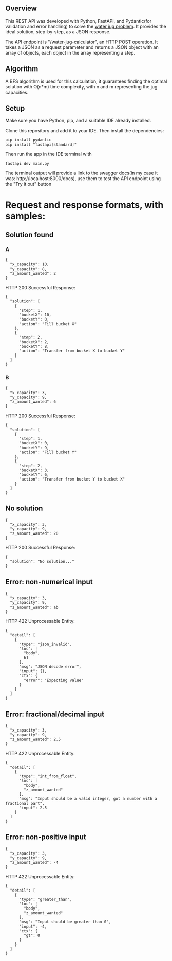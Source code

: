 ## Overview

This REST API was developed with Python, FastAPI, and Pydantic(for validation and error handling) to solve the [water jug problem](https://www.geeksforgeeks.org/two-water-jug-puzzle/). It provides the ideal solution, step-by-step, as a JSON response. 

The API endpoint is "/water-jug-calculator", an HTTP POST operation. It takes a JSON as a request parameter and returns a JSON object with an array of objects, each object in the array representing a step. 

## Algorithm

A BFS algorithm is used for this calculation, it guarantees finding the optimal solution with O(n*m) time complexity, with n and m representing the jug capacities. 

## Setup

Make sure you have Python, pip, and a suitable IDE already installed. 

Clone this repository and add it to your IDE. Then install the dependencies:
```
pip install pydantic
pip install "fastapi[standard]"
```

Then run the app in the IDE terminal with 
```
fastapi dev main.py
```

The terminal output will provide a link to the swagger docs(in my case it was: http://localhost:8000/docs), use them to test the API endpoint using the "Try it out" button

# Request and response formats, with samples:
## Solution found
### A
```
{
  "x_capacity": 10,
  "y_capacity": 8,
  "z_amount_wanted": 2
}
```
HTTP 200 Successful Response:
```
{
  "solution": [
    {
      "step": 1,
      "bucketX": 10,
      "bucketY": 0,
      "action": "Fill bucket X"
    },
    {
      "step": 2,
      "bucketX": 2,
      "bucketY": 8,
      "action": "Transfer from bucket X to bucket Y"
    }
  ]
}
```
### B
```
{
  "x_capacity": 3,
  "y_capacity": 9,
  "z_amount_wanted": 6
}
```
HTTP 200 Successful Response:
```
{
  "solution": [
    {
      "step": 1,
      "bucketX": 0,
      "bucketY": 9,
      "action": "Fill bucket Y"
    },
    {
      "step": 2,
      "bucketX": 3,
      "bucketY": 6,
      "action": "Transfer from bucket Y to bucket X"
    }
  ]
}
```

## No solution
```
{
  "x_capacity": 3,
  "y_capacity": 9,
  "z_amount_wanted": 20
}
```
HTTP 200 Successful Response:
```
{
  "solution": "No solution..."
}
```

## Error: non-numerical input 
```
{
  "x_capacity": 3,
  "y_capacity": 9,
  "z_amount_wanted": ab
}
```
HTTP 422	Unprocessable Entity:
```
{
  "detail": [
    {
      "type": "json_invalid",
      "loc": [
        "body",
        61
      ],
      "msg": "JSON decode error",
      "input": {},
      "ctx": {
        "error": "Expecting value"
      }
    }
  ]
}
```

## Error: fractional/decimal input 
```
{
  "x_capacity": 3,
  "y_capacity": 9,
  "z_amount_wanted": 2.5
}
```
HTTP 422	Unprocessable Entity:
```
{
  "detail": [
    {
      "type": "int_from_float",
      "loc": [
        "body",
        "z_amount_wanted"
      ],
      "msg": "Input should be a valid integer, got a number with a fractional part",
      "input": 2.5
    }
  ]
}
```

## Error: non-positive input
```
{
  "x_capacity": 3,
  "y_capacity": 9,
  "z_amount_wanted": -4
}
```
HTTP 422	Unprocessable Entity:
```
{
  "detail": [
    {
      "type": "greater_than",
      "loc": [
        "body",
        "z_amount_wanted"
      ],
      "msg": "Input should be greater than 0",
      "input": -4,
      "ctx": {
        "gt": 0
      }
    }
  ]
}
```
